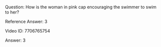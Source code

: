 Question: How is the woman in pink cap encouraging the swimmer to swim to her?

Reference Answer: 3

Video ID: 7706765754

Answer: 3

